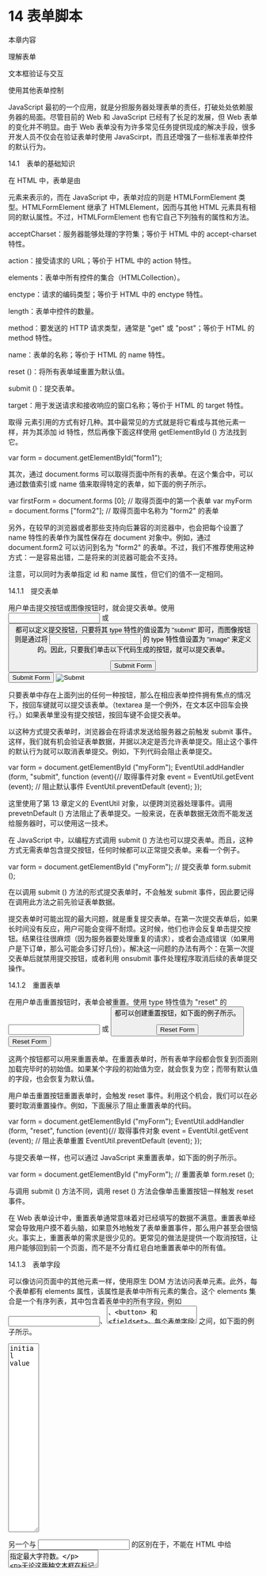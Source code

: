 # 14 表单脚本

本章内容

理解表单

文本框验证与交互

使用其他表单控制

JavaScript 最初的一个应用，就是分担服务器处理表单的责任，打破处处依赖服务器的局面。尽管目前的 Web 和 JavaScript 已经有了长足的发展，但 Web 表单的变化并不明显。由于 Web 表单没有为许多常见任务提供现成的解决手段，很多开发人员不仅会在验证表单时使用 JavaScirpt，而且还增强了一些标准表单控件的默认行为。

14.1　表单的基础知识

在 HTML 中，表单是由 <form> 元素来表示的，而在 JavaScript 中，表单对应的则是 HTMLFormElement 类型。HTMLFormElement 继承了 HTMLElement，因而与其他 HTML 元素具有相同的默认属性。不过，HTMLFormElement 也有它自己下列独有的属性和方法。

acceptCharset：服务器能够处理的字符集；等价于 HTML 中的 accept-charset 特性。

action：接受请求的 URL；等价于 HTML 中的 action 特性。

elements：表单中所有控件的集合（HTMLCollection）。

enctype：请求的编码类型；等价于 HTML 中的 enctype 特性。

length：表单中控件的数量。

method：要发送的 HTTP 请求类型，通常是 "get" 或 "post"；等价于 HTML 的 method 特性。

name：表单的名称；等价于 HTML 的 name 特性。

reset ()：将所有表单域重置为默认值。

submit ()：提交表单。

target：用于发送请求和接收响应的窗口名称；等价于 HTML 的 target 特性。

取得 <form> 元素引用的方式有好几种。其中最常见的方式就是将它看成与其他元素一样，并为其添加 id 特性，然后再像下面这样使用 getElementById () 方法找到它。

var form = document.getElementById("form1");

其次，通过 document.forms 可以取得页面中所有的表单。在这个集合中，可以通过数值索引或 name 值来取得特定的表单，如下面的例子所示。

var firstForm = document.forms [0]; // 取得页面中的第一个表单 var myForm = document.forms ["form2"]; // 取得页面中名称为 "form2" 的表单

另外，在较早的浏览器或者那些支持向后兼容的浏览器中，也会把每个设置了 name 特性的表单作为属性保存在 document 对象中。例如，通过 document.form2 可以访问到名为 "form2" 的表单。不过，我们不推荐使用这种方式：一是容易出错，二是将来的浏览器可能会不支持。

注意，可以同时为表单指定 id 和 name 属性，但它们的值不一定相同。

14.1.1　提交表单

用户单击提交按钮或图像按钮时，就会提交表单。使用 <input> 或 <button> 都可以定义提交按钮，只要将其 type 特性的值设置为 "submit" 即可，而图像按钮则是通过将 <input> 的 type 特性值设置为 "image" 来定义的。因此，只要我们单击以下代码生成的按钮，就可以提交表单。

<!-- 通用提交按钮 --> <input type="submit" value="Submit Form"> <!-- 自定义提交按钮 --> <button type="submit">Submit Form</button> <!-- 图像按钮 --> <input type="image" src="graphic.gif">

只要表单中存在上面列出的任何一种按钮，那么在相应表单控件拥有焦点的情况下，按回车键就可以提交该表单。（textarea 是一个例外，在文本区中回车会换行。）如果表单里没有提交按钮，按回车键不会提交表单。

以这种方式提交表单时，浏览器会在将请求发送给服务器之前触发 submit 事件。这样，我们就有机会验证表单数据，并据以决定是否允许表单提交。阻止这个事件的默认行为就可以取消表单提交。例如，下列代码会阻止表单提交。

var form = document.getElementById ("myForm"); EventUtil.addHandler (form, "submit", function (event){// 取得事件对象 event = EventUtil.getEvent (event); // 阻止默认事件 EventUtil.preventDefault (event); });

这里使用了第 13 章定义的 EventUtil 对象，以便跨浏览器处理事件。调用 prevetnDefault () 方法阻止了表单提交。一般来说，在表单数据无效而不能发送给服务器时，可以使用这一技术。

在 JavaScript 中，以编程方式调用 submit () 方法也可以提交表单。而且，这种方式无需表单包含提交按钮，任何时候都可以正常提交表单。来看一个例子。

var form = document.getElementById ("myForm"); // 提交表单 form.submit ();

在以调用 submit () 方法的形式提交表单时，不会触发 submit 事件，因此要记得在调用此方法之前先验证表单数据。

提交表单时可能出现的最大问题，就是重复提交表单。在第一次提交表单后，如果长时间没有反应，用户可能会变得不耐烦。这时候，他们也许会反复单击提交按钮。结果往往很麻烦（因为服务器要处理重复的请求），或者会造成错误（如果用户是下订单，那么可能会多订好几份）。解决这一问题的办法有两个：在第一次提交表单后就禁用提交按钮，或者利用 onsubmit 事件处理程序取消后续的表单提交操作。

14.1.2　重置表单

在用户单击重置按钮时，表单会被重置。使用 type 特性值为 "reset" 的 <input> 或 <button> 都可以创建重置按钮，如下面的例子所示。

<!-- 通用重置按钮 --> <input type="reset" value="Reset Form"> <!-- 自定义重置按钮 --> <button type="reset">Reset Form</button>

这两个按钮都可以用来重置表单。在重置表单时，所有表单字段都会恢复到页面刚加载完毕时的初始值。如果某个字段的初始值为空，就会恢复为空；而带有默认值的字段，也会恢复为默认值。

用户单击重置按钮重置表单时，会触发 reset 事件。利用这个机会，我们可以在必要时取消重置操作。例如，下面展示了阻止重置表单的代码。

var form = document.getElementById ("myForm"); EventUtil.addHandler (form, "reset", function (event){// 取得事件对象 event = EventUtil.getEvent (event); // 阻止表单重置 EventUtil.preventDefault (event); });

与提交表单一样，也可以通过 JavaScript 来重置表单，如下面的例子所示。

var form = document.getElementById ("myForm"); // 重置表单 form.reset ();

与调用 submit () 方法不同，调用 reset () 方法会像单击重置按钮一样触发 reset 事件。

在 Web 表单设计中，重置表单通常意味着对已经填写的数据不满意。重置表单经常会导致用户摸不着头脑，如果意外地触发了表单重置事件，那么用户甚至会很恼火。事实上，重置表单的需求是很少见的。更常见的做法是提供一个取消按钮，让用户能够回到前一个页面，而不是不分青红皂白地重置表单中的所有值。

14.1.3　表单字段

可以像访问页面中的其他元素一样，使用原生 DOM 方法访问表单元素。此外，每个表单都有 elements 属性，该属性是表单中所有元素的集合。这个 elements 集合是一个有序列表，其中包含着表单中的所有字段，例如 <input>、<textarea>、<button> 和 <fieldset>。每个表单字段在 elements 集合中的顺序，与它们出现在标记中的顺序相同，可以按照位置和 name 特性来访问它们。下面来看一个例子。

var form = document.getElementById ("form1"); // 取得表单中的第一个字段 var field1 = form.elements [0]; // 取得名为 "textbox1" 的字段 var field2 = form.elements ["textbox1"]; // 取得表单中包含的字段的数量 var fieldCount = form.elements.length;

如果有多个表单控件都在使用一个 name（如单选按钮），那么就会返回以该 name 命名的一个 NodeList。例如，以下面的 HTML 代码片段为例。

<form method="post" id="myForm"> <ul> <li><input type="radio" name="color" value="red">Red</li> <li><input type="radio" name="color" value="green">Green</li> <li><input type="radio" name="color" value="blue">Blue</li> </ul> </form>

FormFieldsExample01.htm

在这个 HTML 表单中，有 3 个单选按钮，它们的 name 都是 "color"，意味着这 3 个字段是一起的。在访问 elements ["color"] 时，就会返回一下 NodeList，其中包含这 3 个元素；不过，如果访问 elements [0]，则只会返回第一个元素。来看下面的例子。

var form = document.getElementById("myForm"); var colorFields = form.elements["color"]; alert(colorFields.length); //3 var firstColorField = colorFields[0]; var firstFormField = form.elements[0]; alert(firstColorField === firstFormField); //true

FormFieldsExample01.htm

以上代码显示，通过 form.elements [0] 访问到的第一个表单字段，与包含在 form.elements ["color"] 中的第一个元素相同。

也可以通过访问表单的属性来访问元素，例如 form [0] 可以取得第一个表单字段，而 form ["color"] 则可以取得第一个命名字段。这些属性与通过 elements 集合访问到的元素是相同的。但是，我们应该尽可能使用 elements，通过表单属性访问元素只是为了与旧浏览器向后兼容而保留的一种过渡方式。

1. 共有的表单字段属性

除了 <fieldset> 元素之外，所有表单字段都拥有相同的一组属性。由于 <input> 类型可以表示多种表单字段，因此有些属性只适用于某些字段，但还有一些属性是所有字段所共有的。表单字段共有的属性和方法如下。

disabled：布尔值，表示当前字段是否被禁用。

form：指向当前字段所属表单的指针；只读。

name：当前字段的名称。

readOnly：布尔值，表示当前字段是否只读。

tabIndex：表示当前字段的切换（tab）序号。

type：当前字段的类型，如 "checkbox"、"radio"，等等。

value：当前字段将被提交给服务器的值。对文件字段来说，这个属性是只读的，包含着文件在计算机中的路径。

除了 form 属性之外，可以通过 JavaScript 动态修改其他任何属性。来看下面的例子：

var form = document.getElementById ("myForm"); var field = form.elements [0]; // 修改 value 属性 field.value = "Another value"; // 检查 form 属性的值 alert (field.form === form); //true// 把焦点设置到当前字段 field.focus (); // 禁用当前字段 field.disabled = true; // 修改 type 属性（不推荐，但对 < input> 来说是可行的） field.type = "checkbox";

能够动态修改表单字段属性，意味着我们可以在任何时候，以任何方式来动态操作表单。例如，很多用户可能会重复单击表单的提交按钮。在涉及信用卡消费时，这就是个问题：因为会导致费用翻番。为此，最常见的解决方案，就是在第一次单击后就禁用提交按钮。只要侦听 submit 事件，并在该事件发生时禁用提交按钮即可。以下就是这样一个例子。

// 避免多次提交表单 EventUtil.addHandler (form, "submit", function (event){event = EventUtil.getEvent (event); var target = EventUtil.getTarget (event); // 取得提交按钮 var btn = target.elements ["submit-btn"]; // 禁用它 btn.disabled = true; });

FormFieldsExample02.htm

以上代码为表单的 submit 事件添加了一个事件处理程序。事件触发后，代码取得了提交按钮并将其 disabled 属性设置为 true。注意，不能通过 onclick 事件处理程序来实现这个功能，原因是不同浏览器之间存在「时差」：有的浏览器会在触发表单的 submit 事件之前触发 click 事件，而有的浏览器则相反。对于先触发 click 事件的浏览器，意味着会在提交发生之前禁用按钮，结果永远都不会提交表单。因此，最好是通过 submit 事件来禁用提交按钮。不过，这种方式不适合表单中不包含提交按钮的情况；如前所述，只有在包含提交按钮的情况下，才有可能触发表单的 submit 事件。

除了 <fieldset> 之外，所有表单字段都有 type 属性。对于 <input> 元素，这个值等于 HTML 特性 type 的值。对于其他元素，这个 type 属性的值如下表所列。

说　　明 HTML 示例 type 属性的值

单选列表 <select>...</select> "select-one"

多选列表 <select multiple>...</select> "select-multiple"

自定义按钮 <button>...</button> "submit"

自定义非提交按钮 <button type="button">...</button> "button"

自定义重置按钮 <button type="reset">...</buton> "reset"

自定义提交按钮 <button type="submit">...</buton> "submit"

此外，<input> 和 <button> 元素的 type 属性是可以动态修改的，而 <select> 元素的 type 属性则是只读的。

2. 共有的表单字段方法

每个表单字段都有两个方法：focus () 和 blur ()。其中，focus () 方法用于将浏览器的焦点设置到表单字段，即激活表单字段，使其可以响应键盘事件。例如，接收到焦点的文本框会显示插入符号，随时可以接收输入。使用 focus () 方法，可以将用户的注意力吸引到页面中的某个部位。例如，在页面加载完毕后，将焦点转移到表单中的第一个字段。为此，可以侦听页面的 load 事件，并在该事件发生时在表单的第一个字段上调用 focus () 方法，如下面的例子所示。

EventUtil.addHandler(window, "load", function(event){ document.forms[0].elements[0].focus(); });

要注意的是，如果第一个表单字段是一个 <input> 元素，且其 type 特性的值为 "hidden"，那么以上代码会导致错误。另外，如果使用 CSS 的 display 和 visibility 属性隐藏了该字段，同样也会导致错误。

HTML5 为表单字段新增了一个 autofocus 属性。在支持这个属性的浏览器中，只要设置这个属性，不用 JavaScript 就能自动把焦点移动到相应字段。例如：

<input type="text" autofocus>

为了保证前面的代码在设置 autofocus 的浏览器中正常运行，必须先检测是否设置了该属性，如果设置了，就不用再调用 focus () 了。

EventUtil.addHandler(window, "load", function(event){ var element = document.forms[0].elements[0]; if (element.autofocus !== true){ element.focus(); console.log("JS focus"); } });

FocusExample01.htm

因为 autofocus 是一个布尔值属性，所以在支持的浏览器中它的值应该是 true。（在不支持的浏览器中，它的值将是空字符串。）为此，上面的代码只有在 autofocus 不等于 true 的情况下才会调用 focus ()，从而保证向前兼容。支持 autofocus 属性的浏览器有 Firefox 4+、Safari 5+、Chrome 和 Opera 9.6。

在默认情况下，只有表单字段可以获得焦点。对于其他元素而言，如果先将其 tabIndex 属性设置为 - 1，然后再调用 focus () 方法，也可以让这些元素获得焦点。只有 Opera 不支持这种技术。

与 focus () 方法相对的是 blur () 方法，它的作用是从元素中移走焦点。在调用 blur () 方法时，并不会把焦点转移到某个特定的元素上；仅仅是将焦点从调用这个方法的元素上面移走而已。在早期 Web 开发中，那时候的表单字段还没有 readonly 特性，因此就可以使用 blur () 方法来创建只读字段。现在，虽然需要使用 blur () 的场合不多了，但必要时还可以使用的。用法如下：

document.forms[0].elements[0].blur();

3. 共有的表单字段事件

除了支持鼠标、键盘、更改和 HTML 事件之外，所有表单字段都支持下列 3 个事件。

blur：当前字段失去焦点时触发。

change：对于 <input> 和 <textarea> 元素，在它们失去焦点且 value 值改变时触发；对于 <select> 元素，在其选项改变时触发。

focus：当前字段获得焦点时触发。

当用户改变了当前字段的焦点，或者我们调用了 blur () 或 focus () 方法时，都可以触发 blur 和 focus 事件。这两个事件在所有表单字段中都是相同的。但是，change 事件在不同表单控件中触发的次数会有所不同。对于 <input> 和 <textarea> 元素，当它们从获得焦点到失去焦点且 value 值改变时，才会触发 change 事件。对于 <select> 元素，只要用户选择了不同的选项，就会触发 change 事件；换句话说，不失去焦点也会触发 change 事件。

通常，可以使用 focus 和 blur 事件来以某种方式改变用户界面，要么是向用户给出视觉提示，要么是向界面中添加额外的功能（例如，为文本框显示一个下拉选项菜单）。而 change 事件则经常用于验证用户在字段中输入的数据。例如，假设有一个文本框，我们只允许用户输入数值。此时，可以利用 focus 事件修改文本框的背景颜色，以便更清楚地表明这个字段获得了焦点。可以利用 blur 事件恢复文本框的背景颜色，利用 change 事件在用户输入了非数值字符时再次修改背景颜色。下面就给出了实现上述功能的代码。

var textbox = document.forms[0].elements[0]; EventUtil.addHandler(textbox, "focus", function(event){ event = EventUtil.getEvent(event); var target = EventUtil.getTarget(event); if (target.style.backgroundcolor != "red"){ target.style.backgroundColor = "yellow"; } }); EventUtil.addHandler(textbox, "blur", function(event){ event = EventUtil.getEvent(event); var target = EventUtil.getTarget(event); if (/[^\d]/.test(target.value)){ target.style.backgroundColor = "red"; } else { target.style.backgroundColor = ""; } }); EventUtil.addHandler(textbox, "change", function(event){ event = EventUtil.getEvent(event); var target = EventUtil.getTarget(event); if (/[^\d]/.test(target.value)){ target.style.backgroundColor = "red"; } else { target.style.backgroundColor = ""; } });

FormFieldEventsExample01.htm

在此，onfocus 事件处理程序将文本框的背景颜色修改为黄色，以清楚地表单当前字段已经激活。随后，onblur 和 onchange 事件处理程序则会在发现非数值字符时，将文本框背景颜色修改为红色。为了测试用户输入的是不是非数值，这里针对文本框的 value 属性使用了简单的正则表达式。而且，为确保无论文本框的值如何变化，验证规则始终如一，onblur 和 onchange 事件处理程序中使用了相同的正则表达式。

关于 blur 和 change 事件的关系，并没有严格的规定。在某些浏览器中，blur 事件会先于 change 事件发生；而在其他浏览器中，则恰好相反。为此，不能假定这两个事件总会以某种顺序依次触发，这一点要特别注意。

14.2　文本框脚本

在 HTML 中，有两种方式来表现文本框：一种是使用 <input> 元素的单行文本框，另一种是使用 <textarea> 的多行文本框。这两个控件非常相似，而且多数时候的行为也差不多。不过，它们之间仍然存在一些重要的区别。

要表现文本框，必须将 <input> 元素的 type 特性设置为 "text"。而通过设置 size 特性，可以指定文本框中能够显示的字符数。通过 value 特性，可以设置文本框的初始值，而 maxlength 特性则用于指定文本框可以接受的最大字符数。如果要创建一个文本框，让它能够显示 25 个字符，但输入不能超过 50 个字符，可以使用以下代码：

<input type="text" size="25" maxlength="50" value="initial value">

相对而言，<textarea> 元素则始终会呈现为一个多行文本框。要指定文本框的大小，可以使用 rows 和 cols 特性。其中，rows 特性指定的是文本框的字符行数，而 cols 特性指定的是文本框的字符列数（类似于 <input> 元素的 size 特性）。与 <input> 元素不同，<textarea> 的初始值必须要放在 <textarea> 和 </textarea> 之间，如下面的例子所示。

<textarea rows="25" cols="5">initial value</textarea>

另一个与 <input> 的区别在于，不能在 HTML 中给 <textarea> 指定最大字符数。

无论这两种文本框在标记中有什么区别，但它们都会将用户输入的内容保存在 value 属性中。可以通过这个属性读取和设置文本框的值，如下面的例子所示：

var textbox = document.forms[0].elements["textbox1"]; alert(textbox.value); textbox.value = "Some new value";

我们建议读者像上面这样使用 value 属性读取或设置文本框的值，不建议使用标准的 DOM 方法。换句话说，不要使用 setAttribute () 设置 < input> 元素的 value 特性，也不要去修改 <textarea> 元素的第一个子节点。原因很简单：对 value 属性所作的修改，不一定会反映在 DOM 中。因此，在处理文本框的值时，最好不要使用 DOM 方法。

14.2.1　选择文本

上述两种文本框都支持 select () 方法，这个方法用于选择文本框中的所有文本。在调用 select () 方法时，大多数浏览器（Opera 除外）都会将焦点设置到文本框中。这个方法不接受参数，可以在任何时候被调用。下面来看一个例子。

var textbox = document.forms[0].elements["textbox1"]; textbox.select();

在文本框获得焦点时选择其所有文本，这是一种非常常见的做法，特别是在文本框包含默认值的时候。因为这样做可以让用户不必一个一个地删除文本。下面展示了实现这一操作的代码。

EventUtil.addHandler(textbox, "focus", function(event){ event = EventUtil.getEvent(event); var target = EventUtil.getTarget(event); target.select(); });

TextboxSelectExample01.htm

将上面的代码应用到文本框之后，只要文本框获得焦点，就会选择其中所有的文本。这种技术能够较大幅度地提升表单的易用性。

1. 选择（select）事件

与 select () 方法对应的，是一个 select 事件。在选择了文本框中的文本时，就会触发 select 事件。不过，到底什么时候触发 select 事件，还会因浏览器而异。在 IE9+、Opera、Firefox、Chrome 和 Safari 中，只有用户选择了文本（而且要释放鼠标），才会触发 select 事件。而在 IE8 及更早版本中，只要用户选择了一个字母（不必释放鼠标），就会触发 select 事件。另外，在调用 select () 方法时也会触发 select 事件。下面是一个简单的例子。

var textbox = document.forms[0].elements["textbox1"]; EventUtil.addHandler(textbox, "select", function(event){ var alert("Text selected" + textbox.value); });

SelectEventExample01.htm

2. 取得选择的文本

虽然通过 select 事件我们可以知道用户什么时候选择了文本，但仍然不知道用户选择了什么文本。HTML5 通过一些扩展方案解决了这个问题，以便更顺利地取得选择的文本。该规范采取的办法是添加两个属性：selectionStart 和 selectionEnd。这两个属性中保存的是基于 0 的数值，表示所选择文本的范围（即文本选区开头和结尾的偏移量）。因此，要取得用户在文本框中选择的文本，可以使用如下代码。

function getSelectedText(textbox){ return textbox.value.substring(textbox.selectionStart, textbox.selectionEnd); }

因为 substring () 方法基于字符串的偏移量执行操作，所以将 selectionStart 和 selectionEnd 直接传给它就可以取得选中的文本。

IE9+、Firefox、Safari、Chrome 和 Opera 都支持这两个属性。IE8 及之前版本不支持这两个属性，而是提供了另一种方案。

IE8 及更早的版本中有一个 document.selection 对象，其中保存着用户在整个文档范围内选择的文本信息；也就是说，无法确定用户选择的是页面中哪个部位的文本。不过，在与 select 事件一起使用的时候，可以假定是用户选择了文本框中的文本，因而触发了该事件。要取得选择的文本，首先必须创建一个范围（第 12 章讨论过），然后再将文本从其中提取出来，如下面的例子所示。

function getSelectedText(textbox){ if (typeof textbox.selectionStart == "number"){ return textbox.value.substring(textbox.selectionStart, textbox.selectionEnd); } else if (document.selection){ return document.selection.createRange().text; } }

TextboxGetSelectedTextExample01.htm

这里修改了前面的函数，包括了在 IE 中取得选择文本的代码。注意，调用 document.selection 时，不需要考虑 textbox 参数。

3. 选择部分文本

HTML5 也为选择文本框中的部分文本提供了解决方案，即最早由 Firefox 引入的 setSelectionRange () 方法。现在除 select () 方法之外，所有文本框都有一个 setSelectionRange () 方法。这个方法接收两个参数：要选择的第一个字符的索引和要选择的最后一个字符之后的字符的索引（类似于 substring () 方法的两个参数）。来看一个例子。

textbox.value = "Hello world!" // 选择所有文本 textbox.setSelectionRange (0, textbox.value.length); //"Hello world!" // 选择前 3 个字符 textbox.setSelectionRange (0, 3); //"Hel" // 选择第 4 到第 6 个字符 textbox.setSelectionRange (4, 7); //"o w"

要看到选择的文本，必须在调用 setSelectionRange () 之前或之后立即将焦点设置到文本框。IE9、Firefox、Safari、Chrome 和 Opera 支持这种方案。

IE8 及更早版本支持使用范围（第 12 章讨论过）选择部分文本。要选择文本框中的部分文本，必须首先使用 IE 在所有文本框上提供的 createTextRange () 方法创建一个范围，并将其放在恰当的位置上。然后，再使用 moveStart () 和 moveEnd () 这两个范围方法将范围移动到位。不过，在调用这两个方法以前，还必须使用 collapse () 将范围折叠到文本框的开始位置。此时，moveStart () 将范围的起点和终点移动到了相同的位置，只要再给 moveEnd () 传入要选择的字符总数即可。最后一步，就是使用范围的 select () 方法选择文本，如下面的例子所示。

textbox.value = "Hello world!"; var range = textbox.createTextRange (); // 选择所有文本 range.collapse (true); range.moveStart ("character", 0); range.moveEnd ("character", textbox.value.length); //"Hello world!" range.select (); // 选择前 3 个字符 range.collapse (true); range.moveStart ("character", 0); range.moveEnd ("character", 3); range.select (); //"Hel" // 选择第 4 到第 6 个字符 range.collapse (true); range.moveStart ("character", 4); range.moveEnd ("character", 3); range.select (); //"o w"

与在其他浏览器中一样，要想在文本框中看到文本被选择的效果，必须让文本框获得焦点。

为了实现跨浏览器编程，可以将上述两种方案组合起来，如下面的例子所示。

function selectText(textbox, startIndex, stopIndex){ if (textbox.setSelectionRange){ textbox.setSelectionRange(startIndex, stopIndex); } else if (textbox.createTextRange){ var range = textbox.createTextRange(); range.collapse(true); range.moveStart("character", startIndex); range.moveEnd("character", stopIndex - startIndex); range.select(); } textbox.focus(); }

TextboxPartialSelectionExample01.htm

这个 selectText () 函数接收三个参数：要操作的文本框、要选择文本中第一个字符的索引和要选择文本中最后一个字符之后的索引。首先，函数测试了文本框是否包含 setSelectionRange () 方法。如果有，则使用该方法。否则，检测文本框是否支持 createTextRange () 方法。如果支持，则通过创建范围来实现选择。最后一步，就是为文本框设置焦点，以便用户看到文本框中选择的文本。可以像下面这样使用 selectText () 方法。

textbox.value = "Hello world!" // 选择所有文本 selectText (textbox, 0, textbox.value.length); //"Hello world!" // 选择前 3 个字符 selectText (textbox, 0, 3); //"Hel" // 选择第 4 到第 6 个字符 selectText (textbox, 4, 7); //"o w"

选择部分文本的技术在实现高级文本输入框时很有用，例如提供自动完成建议的文本框就可以使用这种技术。

14.2.2　过滤输入

我们经常会要求用户在文本框中输入特定的数据，或者输入特定格式的数据。例如，必须包含某些字符，或者必须匹配某种模式。由于文本框在默认情况下没有提供多少验证数据的手段，因此必须使用 JavaScript 来完成此类过滤输入的操作。而综合运用事件和 DOM 手段，就可以将普通的文本框转换成能够理解用户输入数据的功能型控件。

1. 屏蔽字符

有时候，我们需要用户输入的文本中包含或不包含某些字符。例如，电话号码中不能包含非数值字符。如前所述，响应向文本框中插入字符操作的是 keypress 事件。因此，可以通过阻止这个事件的默认行为来屏蔽此类字符。在极端的情况下，可以通过下列代码屏蔽所有按键操作。

EventUtil.addHandler(textbox, "keypress", function(event){ event = EventUtil.getEvent(event); EventUtil.preventDefault(event); });

运行以上代码后，由于所有按键操作都将被屏蔽，结果会导致文本框变成只读的。如果只想屏蔽特定的字符，则需要检测 keypress 事件对应的字符编码，然后再决定如何响应。例如，下列代码只允许用户输入数值。

EventUtil.addHandler(textbox, "keypress", function(event){ event = EventUtil.getEvent(event); var target = EventUtil.getTarget(event); var charCode = EventUtil.getCharCode(event); if (!/\d/.test(String.fromCharCode(charCode))){ EventUtil.preventDefault(event); } });

在这个例子中，我们使用 EventUtil.getCharCode () 实现了跨浏览器取得字符编码。然后，使用 String.fromCharCode () 将字符编码转换成字符串，再使用正则表达式 /\d / 来测试该字符串，从而确定用户输入的是不是数值。如果测试失败，那么就使用 EventUtil.preventDefault () 屏蔽按键事件。结果，文本框就会忽略所有输入的非数值。

虽然理论上只应该在用户按下字符键时才触发 keypress 事件，但有些浏览器也会对其他键触发此事件。Firefox 和 Safari（3.1 版本以前）会对向上键、向下键、退格键和删除键触发 keypress 事件；Safari 3.1 及更新版本则不会对这些键触发 keypress 事件。这意味着，仅考虑到屏蔽不是数值的字符还不够，还要避免屏蔽这些极为常用和必要的键。所幸的是，要检测这些键并不困难。在 Firefox 中，所有由非字符键触发的 keypress 事件对应的字符编码为 0，而在 Safari 3 以前的版本中，对应的字符编码全部为 8。为了让代码更通用，只要不屏蔽那些字符编码小于 10 的键即可。故而，可以将上面的函数重写成如下所示。

EventUtil.addHandler(textbox, "keypress", function(event){ event = EventUtil.getEvent(event); var target = EventUtil.getTarget(event); var charCode = EventUtil.getCharCode(event); if (!/\d/.test(String.fromCharCode(charCode)) && charCode > 9){ EventUtil.preventDefault(event); } });

这样，我们的事件处理程序就可以适用所有浏览器了，即可以屏蔽非数值字符，但不屏蔽那些也会触发 keypress 事件的基本按键。

除此之外，还有一个问题需要处理：复制、粘贴及其他操作还要用到 Ctrl 键。在除 IE 之外的所有浏览器中，前面的代码也会屏蔽 Ctrl+C、Ctrl+V，以及其他使用 Ctrl 的组合键。因此，最后还要添加一个检测条件，以确保用户没有按下 Ctrl 键，如下面的例子所示。

EventUtil.addHandler(textbox, "keypress", function(event){ event = EventUtil.getEvent(event); var target = EventUtil.getTarget(event); var charCode = EventUtil.getCharCode(event); if (!/\d/.test(String.fromCharCode(charCode)) && charCode > 9 && !event.ctrlKey){ EventUtil.preventDefault(event); } });

TextboxInputFilteringExample01.htm

经过最后一点修改，就可以确保文本框的行为完全正常了。在这个例子的基础上加以修改和调整，就可以将同样的技术运用于放过和屏蔽任何输入文本框的字符。

2. 操作剪贴板

IE 是第一个支持与剪贴板相关事件，以及通过 JavaScript 访问剪贴板数据的浏览器。IE 的实现成为了事实上的标准，不仅 Safari 2、Chrome 和 Firefox 3 也都支持类似的事件和剪贴板访问（Opera 不支持通过 JavaScript 访问剪贴板），HTML 5 后来也把剪贴板事件纳入了规范。下列就是 6 个剪贴板事件。

beforecopy：在发生复制操作前触发。

copy：在发生复制操作时触发。

beforecut：在发生剪切操作前触发。

cut：在发生剪切操作时触发。

beforepaste：在发生粘贴操作前触发。

paste：在发生粘贴操作时触发。

由于没有针对剪贴板操作的标准，这些事件及相关对象会因浏览器而异。在 Safari、Chrome 和 Firefox 中，beforecopy、beforecut 和 beforepaste 事件只会在显示针对文本框的上下文菜单（预期将发生剪贴板事件）的情况下触发。但是，IE 则会在触发 copy、cut 和 paste 事件之前先行触发这些事件。至于 copy、cut 和 paste 事件，只要是在上下文菜单中选择了相应选项，或者使用了相应的键盘组合键，所有浏览器都会触发它们。

在实际的事件发生之前，通过 beforecopy、beforecut 和 beforepaste 事件可以在向剪贴板发送数据，或者从剪贴板取得数据之前修改数据。不过，取消这些事件并不会取消对剪贴板的操作 —— 只有取消 copy、cut 和 paste 事件，才能阻止相应操作发生。

要访问剪贴板中的数据，可以使用 clipboardData 对象：在 IE 中，这个对象是 window 对象的属性；而在 Firefox 4+、Safari 和 Chrome 中，这个对象是相应 event 对象的属性。但是，在 Firefox、Safari 和 Chorme 中，只有在处理剪贴板事件期间 clipboardData 对象才有效，这是为了防止对剪贴板的未授权访问；在 IE 中，则可以随时访问 clipboardData 对象。为了确保跨浏览器兼容性，最好只在发生剪贴板事件期间使用这个对象。

这个 clipboardData 对象有三个方法：getData ()、setData () 和 clearData ()。其中，getData () 用于从剪贴板中取得数据，它接受一个参数，即要取得的数据的格式。在 IE 中，有两种数据格式："text" 和 "URL"。在 Firefox、Safari 和 Chrome 中，这个参数是一种 MIME 类型；不过，可以用 "text" 代表 "text/plain"。

类似地，setData () 方法的第一个参数也是数据类型，第二个参数是要放在剪贴板中的文本。对于第一个参数，IE 照样支持 "text" 和 "URL"，而 Safari 和 Chrome 仍然只支持 MIME 类型。但是，与 getData () 方法不同的是，Safari 和 Chrome 的 setData () 方法不能识别 "text" 类型。这两个浏览器在成功将文本放到剪贴板中后，都会返回 true；否则，返回 false。为了弥合这些差异，我们可以向 EventUtil 中再添加下列方法。

var EventUtil = {// 省略的代码 getClipboardText: function (event){var clipboardData = (event.clipboardData || window.clipboardData); return clipboardData.getData ("text"); }, // 省略的代码 setClipboardText: function (event, value){if (event.clipboardData){return event.clipboardData.setData ("text/plain", value); } else if (window.clipboardData){return window.clipboardData.setData ("text", value); } }, // 省略的代码 };

EventUtil.js

这里的 getClipboardText () 方法相对简单；它只要确定 clipboardData 对象的位置，然后再以 "text" 类型调用 getData () 方法即可。相应地，setClipboardText () 方法则要稍微复杂一些。在取得 clipboardData 对象之后，需要根据不同的浏览器实现为 setData () 传入不同的类型（对于 Safari 和 Chrome，是 "text/plain"；对于 IE，是 "text"）。

在需要确保粘贴到文本框中的文本中包含某些字符，或者符合某种格式要求时，能够访问剪贴板是非常有用的。例如，如果一个文本框只接受数值，那么就必须检测粘贴过来的值，以确保有效。在 paste 事件中，可以确定剪贴板中的值是否有效，如果无效，就可以像下面示例中那样，取消默认的行为。

EventUtil.addHandler(textbox, "paste", function(event){ event = EventUtil.getEvent(event); var text = EventUtil.getClipboardText(event); if (!/^\d*$/.test(text)){ EventUtil.preventDefault(event); } });

TextboxClipboardExample01.htm

在这里，onpaste 事件处理程序可以确保只有数值才会被粘贴到文本框中。如果剪贴板的值与正则表达式不匹配，则会取消粘贴操作。Firefox、Safari 和 Chrome 只允许在 onpaste 事件处理程序中访问 getData () 方法。

由于并非所有浏览器都支持访问剪贴板，所以更简单的做法是屏蔽一或多个剪贴板操作。在支持 copy、cut 和 paste 事件的浏览器中（IE、Safari、Chrome 和 Firefox 3 及更高版本），很容易阻止这些事件的默认行为。在 Opera 中，则需要阻止那些会触发这些事件的按键操作，同时还要阻止在文本框中显示上下文菜单。

14.2.3　自动切换焦点

使用 JavaScript 可以从多个方面增强表单字段的易用性。其中，最常见的一种方式就是在用户填写完当前字段时，自动将焦点切换到下一个字段。通常，在自动切换焦点之前，必须知道用户已经输入了既定长度的数据（例如电话号码）。例如，美国的电话号码通常会分为三部分：区号、局号和另外 4 位数字。为取得完整的电话号码，很多网页中都会提供下列 3 个文本框：

<input type="text" name="tel1" id="txtTel1" maxlength="3"> <input type="text" name="tel2" id="txtTel2" maxlength="3"> <input type="text" name="tel3" id="txtTel3" maxlength="4">

TextboxTabForwardExample01.htm

为增强易用性，同时加快数据输入，可以在前一个文本框中的字符达到最大数量后，自动将焦点切换到下一个文本框。换句话说，用户在第一个文本框中输入了 3 个数字之后，焦点就会切换到第二个文本框，再输入 3 个数字，焦点又会切换到第三个文本框。这种「自动切换焦点」的功能，可以通过下列代码实现：

(function(){ function tabForward(event){ event = EventUtil.getEvent(event); var target = EventUtil.getTarget(event); if (target.value.length == target.maxLength){ var form = target.form; for (var i=0, len=form.elements.length; i < len; i++) { if (form.elements[i] == target) { if (form.elements[i+1]){ form.elements[i+1].focus(); } return; } } } } var textbox1 = document.getElementById("txtTel1"); var textbox2 = document.getElementById("txtTel2"); var textbox3 = document.getElementById("txtTel3"); EventUtil.addHandler(textbox1, "keyup", tabForward); EventUtil.addHandler(textbox2, "keyup", tabForward); EventUtil.addHandler(textbox3, "keyup", tabForward); })();

TextboxTabForwardExample01.htm

开始的 tabForward () 函数是实现「自动切换焦点」的关键所在。这个函数通过比较用户输入的值与文本框的 maxlength 特性，可以确定是否已经达到最大长度。如果这两个值相等（因为浏览器最终会强制它们相等，因此用户绝不会多输入字符），则需要查找表单字段集合，直至找到下一个文本框。找到下一个文本框之后，则将焦点切换到该文本框。然后，我们把这个函数指定为每个文本框的 onkeyup 事件处理程序。由于 keyup 事件会在用户输入了新字符之后触发，所以此时是检测文本框中内容长度的最佳时机。这样一来，用户在填写这个简单的表单时，就不必再通过按制表键切换表单字段和提交表单了。

不过请记住，这些代码只适用于前面给出的标记，而且没有考虑隐藏字段。

14.2.4　HTML5 约束验证 API

为了在将表单提交到服务器之前验证数据，HTML5 新增了一些功能。有了这些功能，即便 JavaScript 被禁用或者由于种种原因未能加载，也可以确保基本的验证。换句话说，浏览器自己会根据标记中的规则执行验证，然后自己显示适当的错误消息（完全不用 JavaScript 插手）。当然，这个功能只有在支持 HTML5 这部分内容的浏览器中才有效，这些浏览器有 Firefox 4+、Safari 5+、Chrome 和 Opera 10+。

只有在某些情况下表单字段才能进行自动验证。具体来说，就是要在 HTML 标记中为特定的字段指定一些约束，然后浏览器才会自动执行表单验证。

1. 必填字段

第一种情况是在表单字段中指定了 required 属性，如下面的例子所示：

<input type="text" name="username" required>

任何标注有 required 的字段，在提交表单时都不能空着。这个属性适用于 <input>、<textarea> 和 <select> 字段（Opera 11 及之前版本还不支持 <select> 的 required 属性）。在 JavaScript 中，通过对应的 required 属性，可以检查某个表单字段是否为必填字段。

var isUsernameRequired = document.forms[0].elements["username"].required;

另外，使用下面这行代码可以测试浏览器是否支持 required 属性。

var isRequiredSupported = "required" in document.createElement("input");

以上代码通过特性检测来确定新创建的 <input> 元素中是否存在 required 属性。

对于空着的必填字段，不同浏览器有不同的处理方式。Firefox 4 和 Opera 11 会阻止表单提交并在相应字段下方弹出帮助框，而 Safari（5 之前）和 Chrome（9 之前）则什么也不做，而且也不阻止表单提交。

2. 其他输入类型

HTML5 为 <input> 元素的 type 属性又增加了几个值。这些新的类型不仅能反映数据类型的信息，而且还能提供一些默认的验证功能。其中，"email" 和 "url" 是两个得到支持最多的类型，各浏览器也都为它们增加了定制的验证机制。例如：

<input type="email" name ="email"> <input type="url" name="homepage">

顾名思义，"email" 类型要求输入的文本必须符合电子邮件地址的模式，而 "url" 类型要求输入的文本必须符合 URL 的模式。不过，本节前面提到的浏览器在恰当地匹配模式方面都存在问题。最明显的是 "-@-" 会被当成一个有效的电子邮件地址。浏览器开发商还在解决这些问题。

要检测浏览器是否支持这些新类型，可以在 JavaScript 创建一个 <input> 元素，然后将 type 属性设置为 "email" 或 "url"，最后再检测这个属性的值。不支持它们的旧版本浏览器会自动将未知的值设置为 "text"，而支持的浏览器则会返回正确的值。例如：

var input = document.createElement("input"); input.type = "email"; var isEmailSupported = (input.type == "email");

要注意的是，如果不给 <input> 元素设置 required 属性，那么空文本框也会验证通过。另一方面，设置特定的输入类型并不能阻止用户输入无效的值，只是应用某些默认的验证而已。

3. 数值范围

除了 "email" 和 "url"，HTML5 还定义了另外几个输入元素。这几个元素都要求填写某种基于数字的值："number"、"range"、"datetime"、"datetime-local"、"date"、"month"、"week"，还有 "time"。浏览器对这几个类型的支持情况并不好，因此如果真想选用的话，要特别小心。目前，浏览器开发商主要关注更好的跨平台兼容性以及更多的逻辑功能。因此，本节介绍的内容某种程度上有些超前，不一定马上就能在实际开发中使用。

对所有这些数值类型的输入元素，可以指定 min 属性（最小的可能值）、max 属性（最大的可能值）和 step 属性（从 min 到 max 的两个刻度间的差值）。例如，想让用户只能输入 0 到 100 的值，而且这个值必须是 5 的倍数，可以这样写代码：

<input type="number" min="0" max="100" step="5" name="count">

在不同的浏览器中，可能会也可能不会看到能够自动递增和递减的数值调节按钮（向上和向下按钮）。

以上这些属性在 JavaScript 中都能通过对应的元素访问（或修改）。此外，还有两个方法：stepUp () 和 stepDown ()，都接收一个可选的参数：要在当前值基础上加上或减去的数值。（默认是加或减 1。）这两个方法还没有得到任何浏览器支持，但下面的例子演示了它们的用法。

input.stepUp (); // 加 1 input.stepUp (5); // 加 5 input.stepDown (); // 减 1 input.stepDown (10); // 减 10

4. 输入模式

HTML5 为文本字段新增了 pattern 属性。这个属性的值是一个正则表达式，用于匹配文本框中的值。例如，如果只想允许在文本字段中输入数值，可以像下面的代码一样应用约束：

<input type="text" pattern="\d+" name="count">

注意，模式的开头和末尾不用加 ^ 和 $ 符号（假定已经有了）。这两个符号表示输入的值必须从头到尾都与模式匹配。

与其他输入类型相似，指定 pattern 也不能阻止用户输入无效的文本。这个模式应用给值，浏览器来判断值是有效，还是无效。在 JavaScript 中可以通过 pattern 属性访问模式。

var pattern = document.forms[0].elements["count"].pattern;

使用以下代码可以检测浏览器是否支持 pattern 属性。

var isPatternSupported = "pattern" in document.createElement("input");

5. 检测有效性

使用 checkValidity () 方法可以检测表单中的某个字段是否有效。所有表单字段都有个方法，如果字段的值有效，这个方法返回 true，否则返回 false。字段的值是否有效的判断依据是本节前面介绍过的那些约束。换句话说，必填字段中如果没有值就是无效的，而字段中的值与 pattern 属性不匹配也是无效的。例如：

if (document.forms [0].elements [0].checkValidity ()){// 字段有效，继续} else {// 字段无效}

要检测整个表单是否有效，可以在表单自身调用 checkValidity () 方法。如果所有表单字段都有效，这个方法返回 true；即使有一个字段无效，这个方法也会返回 false。




if (document.forms [0].checkValidity ()){// 表单有效，继续} else {// 表单无效}

与 checkValidity () 方法简单地告诉你字段是否有效相比，validity 属性则会告诉你为什么字段有效或无效。这个对象中包含一系列属性，每个属性会返回一个布尔值。

customError：如果设置了 setCustomValidity ()，则为 true，否则返回 false。

patternMismatch：如果值与指定的 pattern 属性不匹配，返回 true。

rangeOverflow：如果值比 max 值大，返回 true。

rangeUnderflow：如果值比 min 值小，返回 true。

stepMisMatch：如果 min 和 max 之间的步长值不合理，返回 true。

tooLong：如果值的长度超过了 maxlength 属性指定的长度，返回 true。有的浏览器（如 Firefox 4）会自动约束字符数量，因此这个值可能永远都返回 false。

typeMismatch：如果值不是 "mail" 或 "url" 要求的格式，返回 true。

valid：如果这里的其他属性都是 false，返回 true。checkValidity () 也要求相同的值。

valueMissing：如果标注为 required 的字段中没有值，返回 true。

因此，要想得到更具体的信息，就应该使用 validity 属性来检测表单的有效性。下面是一个例子。

if (input.validity && !input.validity.valid){ if (input.validity.valueMissing){ alert("Please specify a value.") } else if (input.validity.typeMismatch){ alert("Please enter an email address."); } else { alert("Value is invalid."); } }

6. 禁用验证

通过设置 novalidate 属性，可以告诉表单不进行验证。

<form method="post" action="signup.php" novalidate> <!-- 这里插入表单元素 --> </form>

在 JavaScript 中使用 noValidate 属性可以取得或设置这个值，如果这个属性存在，值为 true，如果不存在，值为 false。

document.forms [0].noValidate = true; // 禁用验证

如果一个表单中有多个提交按钮，为了指定点击某个提交按钮不必验证表单，可以在相应的按钮上添加 formnovalidate 属性。

<form method="post" action="foo.php"> <!-- 这里插入表单元素 --> <input type="submit" value="Regular Submit"> <input type="submit" formnovalidate name="btnNoValidate" value="Non-validating Submit"> </form>

在这个例子中，点击第一个提交按钮会像往常一样验证表单，而点击第二个按钮则会不经过验证而提交表单。使用 JavaScript 也可以设置这个属性。

// 禁用验证 document.forms [0].elements ["btnNoValidate"].formNoValidate = true;

14.3　选择框脚本

选择框是通过 <select> 和 <option> 元素创建的。为了方便与这个控件交互，除了所有表单字段共有的属性和方法外，HTMLSelectElement 类型还提供了下列属性和方法。

add (newOption, relOption)：向控件中插入新 <option> 元素，其位置在相关项（relOption）之前。

multiple：布尔值，表示是否允许多项选择；等价于 HTML 中的 multiple 特性。

options：控件中所有 <option> 元素的 HTMLCollection。

remove (index)：移除给定位置的选项。

selectedIndex：基于 0 的选中项的索引，如果没有选中项，则值为 - 1。对于支持多选的控件，只保存选中项中第一项的索引。

size：选择框中可见的行数；等价于 HTML 中的 size 特性。

选择框的 type 属性不是 "select-one"，就是 "select-multiple"，这取决于 HTML 代码中有没有 multiple 特性。选择框的 value 属性由当前选中项决定，相应规则如下。

如果没有选中的项，则选择框的 value 属性保存空字符串。

如果有一个选中项，而且该项的 value 特性已经在 HTML 中指定，则选择框的 value 属性等于选中项的 value 特性。即使 value 特性的值是空字符串，也同样遵循此条规则。

如果有一个选中项，但该项的 value 特性在 HTML 中未指定，则选择框的 value 属性等于该项的文本。

如果有多个选中项，则选择框的 value 属性将依据前两条规则取得第一个选中项的值。

以下面的选择框为例：

<select name="location" id="selLocation"> <option value="Sunnyvale, CA">Sunnyvale</option> <option value="Los Angeles, CA">Los Angeles</option> <option value="Mountain View, CA">Mountain View</option> <option value="">China</option> <option>Australia</option> </select>

如果用户选择了其中第一项，则选择框的值就是 "Sunnyvale, CA"。如果文本为 "China" 的选项被选中，则选择框的值就是一个空字符串，因为其 value 特性是空的。如果选择了最后一项，那么由于 <option> 中没有指定 value 特性，则选择框的值就是 "Australia"。

在 DOM 中，每个 <option> 元素都有一个 HTMLOptionElement 对象表示。为便于访问数据，HTMLOptionElement 对象添加了下列属性：

index：当前选项在 options 集合中的索引。

label：当前选项的标签；等价于 HTML 中的 label 特性。

selected：布尔值，表示当前选项是否被选中。将这个属性设置为 true 可以选中当前选项。

text：选项的文本。

value：选项的值（等价于 HTML 中的 value 特性）。

其中大部分属性的目的，都是为了方便对选项数据的访问。虽然也可以使用常规的 DOM 功能来访问这些信息，但效率是比较低的，如下面的例子所示：

var selectbox = document.forms [0]. elements ["location"]; // 不推荐 var text = selectbox.options [0].firstChild.nodeValue; // 选项的文本 var value = selectbox.options [0].getAttribute ("value"); // 选项的值

以上代码使用标准 DOM 方法，取得了选择框中第一项的文本和值。可以与下面使用选项属性的代码作一比较：

var selectbox = document.forms [0]. elements ["location"]; // 推荐 var text = selectbox.options [0].text; // 选项的文本 var value = selectbox.options [0].value; // 选项的值

在操作选项时，我们建议最好是使用特定于选项的属性，因为所有浏览器都支持这些属性。在将表单控件作为 DOM 节点的情况下，实际的交互方式则会因浏览器而异。我们不推荐使用标准 DOM 技术修改 <option> 元素的文本或者值。

最后，我们还想提醒读者注意一点：选择框的 change 事件与其他表单字段的 change 事件触发的条件不一样。其他表单字段的 change 事件是在值被修改且焦点离开当前字段时触发，而选择框的 change 事件只要选中了选项就会触发。

不同浏览器下，选项的 value 属性返回什么值也存在差别。但是，在所有浏览器中，value 属性始终等于 value 特性。在未指定 value 特性的情况下，IE8 会返回空字符串，而 IE9+、Safari、Firefox、Chrome 和 Opera 则会返回与 text 特性相同的值。

14.3.1　选择选项

对于只允许选择一项的选择框，访问选中项的最简单方式，就是使用选择框的 selectedIndex 属性，如下面的例子所示：

var selectedOption = selectbox.options[selectbox.selectedIndex];

取得选中项之后，可以像下面这样显示该选项的信息：

var selectedIndex = selectbox.selectedIndex; var selectedOption = selectbox.options[selectedIndex]; alert("Selected index: " + selectedIndex + "\nSelected text: " + selectedOption.text + "\nSelected value: " + selectedOption.value);

SelectboxExample01.htm

这里，我们通过一个警告框显示了选中项的索引、文本和值。

对于可以选择多项的选择框，selectedfIndex 属性就好像只允许选择一项一样。设置 selectedIndex 会导致取消以前的所有选项并选择指定的那一项，而读取 selectedIndex 则只会返回选中项中第一项的索引值。

另一种选择选项的方式，就是取得对某一项的引用，然后将其 selected 属性设置为 true。例如，下面的代码会选中选择框中的第一项：

selectbox.options[0].selected = true;

与 selectedIndex 不同，在允许多选的选择框中设置选项的 selected 属性，不会取消对其他选中项的选择，因而可以动态选中任意多个项。但是，如果是在单选选择框中，修改某个选项的 selected 属性则会取消对其他选项的选择。需要注意的是，将 selected 属性设置为 false 对单选选择框没有影响。

实际上，selected 属性的作用主要是确定用户选择了选择框中的哪一项。要取得所有选中的项，可以循环遍历选项集合，然后测试每个选项的 selected 属性。来看下面的例子。

function getSelectedOptions(selectbox){ var result = new Array(); var option = null; for (var i=0, len=selectbox.options.length; i < len; i++){ option = selectbox.options[i]; if (option.selected){ result.push(option); } } return result; }

SelectboxExample03.htm

这个函数可以返回给定选择框中选中项的一个数组。首先，创建一个将包含选中项的数组，然后使用 for 循环迭代所有选项，同时检测每一项的 selected 属性。如果有选项被选中，则将其添加到 result 数组中。最后，返回包含选中项的数组。下面是一个使用 getSelectedOptions () 函数取得选中项的示例。

var selectbox = document.getElementById("selLocation"); var selectedOptions = getSelectedOptions(selectbox); var message = ""; for (var i=0, len=selectedOptions.length; i < len; i++){ message += "Selected index: " + selectedOptions[i].index + "\nSelected text: " + selectedOptions[i].text + "\nSelected value: " + selectedOptions[i].value + "\n\n"; } alert(message);

SelectboxExample03.htm

在这个例子中，我们首先从一个选择框中取得了选中项。然后，使用 for 循环构建了一条消息，包含所有选中项的信息：每一项的索引、文本和值。这种技术适用于单选和多选选择框。

14.3.2　添加选项

可以使用 JavaScript 动态创建选项，并将它们添加到选择框中。添加选项的方式有很多，第一种方式就是使用如下所示的 DOM 方法。

var newOption = document.createElement("option"); newOption.appendChild(document.createTextNode("Option text")); newOption.setAttribute("value", "Option value"); selectbox.appendChild(newOption);

SelectboxExample04.htm

以上代码创建了一个新的 <option> 元素，然后为它添加了一个文本节点，并设置其 value 特性，最后将它添加到了选择框中。添加到选择框之后，用户立即就可以看到新选项。

第二种方式是使用 Option 构造函数来创建新选项，这个构造函数是 DOM 出现之前就有的，一直遗留到现在。Option 构造函数接受两个参数：文本（text）和值（value）；第二个参数可选。虽然这个构造函数会创建一个 Object 的实例，但兼容 DOM 的浏览器会返回一个 <option> 元素。换句话说，在这种情况下，我们仍然可以使用 appendChild () 将新选项添加到选择框中。来看下面的例子。

var newOption = new Option ("Option text", "Option value"); selectbox.appendChild (newOption); // 在 IE8 及之前版本中有问题

SelectboxExample08.htm

这种方式在除 IE 之外的浏览器中都可以使用。由于存在 bug，IE 在这种方式下不能正确设置新选项的文本。

第三种添加新选项的方式是使用选择框的 add () 方法。DOM 规定这个方法接受两个参数：要添加的新选项和将位于新选项之后的选项。如果想在列表的最后添加一个选项，应该将第二个参数设置为 null。在 IE 对 add () 方法的实现中，第二个参数是可选的，而且如果指定，该参数必须是新选项之后选项的索引。兼容 DOM 的浏览器要求必须指定第二个参数，因此要想编写跨浏览器的代码，就不能只传入一个参数。这时候，为第二个参数传入 undefined，就可以在所有浏览器中都将新选项插入到列表最后了。来看一个例子。

var newOption = new Option ("Option text", "Option value"); selectbox.add (newOption, undefined); // 最佳方案

SelectboxExample04.htm

在 IE 和兼容 DOM 的浏览器中，上面的代码都可以正常使用。如果你想将新选项添加到其他位置（不是最后一个），就应该使用标准的 DOM 技术和 insertBefore () 方法。

就和在 HTML 中一样，此时也不一定要为选项指定值。换句话说，只为 Option 构造函数传入一个参数（选项的文本）也没有问题。

14.3.3　移除选项

与添加选项类似，移除选项的方式也有很多种。首先，可以使用 DOM 的 removeChild () 方法，为其传入要移除的选项，如下面的例子所示：

selectbox.removeChild (selectbox.options [0]); // 移除第一个选项

其次，可以使用选择框的 remove () 方法。这个方法接受一个参数，即要移除选项的索引，如下面的例子所示：

selectbox.remove (0); // 移除第一个选项

最后一种方式，就是将相应选项设置为 null。这种方式也是 DOM 出现之前浏览器的遗留机制。例如：

selectbox.options [0] = null; // 移除第一个选项

要清除选择框中所有的项，需要迭代所有选项并逐个移除它们，如下面的例子所示：

function clearSelectbox(selectbox){ for(var i=0, len=selectbox.options.length; i < len; i++){ selectbox.remove(i); } }

这个函数每次只移除选择框中的第一个选项。由于移除第一个选项后，所有后续选项都会自动向上移动一个位置，因此重复移除第一个选项就可以移除所有选项了。

14.3.4　移动和重排选项

在 DOM 标准出现之前，将一个选择框中的选项移动到另一个选择框中是非常麻烦的。整个过程要涉及从第一个选择框中移除选项，然后以相同的文本和值创建新选项，最后再将新选项添加到第二个选择框中。而使用 DOM 的 appendChild () 方法，就可以将第一个选择框中的选项直接移动到第二个选择框中。我们知道，如果为 appendChild () 方法传入一个文档中已有的元素，那么就会先从该元素的父节点中移除它，再把它添加到指定的位置。下面的代码展示了将第一个选择框中的第一个选项移动到第二个选择框中的过程。

var selectbox1 = document.getElementById("selLocations1"); var selectbox2 = document.getElementById("selLocations2"); selectbox2.appendChild(selectbox1.options[0]);

SelectboxExample05.htm

移动选项与移除选项有一个共同之处，即会重置每一个选项的 index 属性。

重排选项次序的过程也十分类似，最好的方式仍然是使用 DOM 方法。要将选择框中的某一项移动到特定位置，最合适的 DOM 方法就是 insertBefore ()；appendChild () 方法只适用于将选项添加到选择框的最后。要在选择框中向前移动一个选项的位置，可以使用以下代码：

var optionToMove = selectbox.options[1]; selectbox.insertBefore(optionToMove, selectbox.options[optionToMove.index-1]);

SelectboxExample06.htm

以上代码首先选择了要移动的选项，然后将其插入到了排在它前面的选项之前。实际上，第二行代码对除第一个选项之外的其他选项是通用的。类似地，可以使用下列代码将选择框中的选项向后移动一个位置。

var optionToMove = selectbox.options[1]; selectbox.insertBefore(optionToMove, selectbox.options[optionToMove.index+2]);

SelectboxExample06.htm

以上代码适用于选择框中的所有选项，包括最后一个选项。

IE7 存在一个页面重绘问题，有时候会导致使用 DOM 方法重排的选项不能马上正确显示。

14.4　表单序列化

随着 Ajax 的出现，表单序列化已经成为一种常见需求（第 21 章将讨论 Ajax）。在 JavaScript 中，可以利用表单字段的 type 属性，连同 name 和 value 属性一起实现对表单的序列化。在编写代码之前，有必须先搞清楚在表单提交期间，浏览器是怎样将数据发送给服务器的。

对表单字段的名称和值进行 URL 编码，使用和号（&）分隔。

不发送禁用的表单字段。

只发送勾选的复选框和单选按钮。

不发送 type 为 "reset" 和 "button" 的按钮。

多选选择框中的每个选中的值单独一个条目。

在单击提交按钮提交表单的情况下，也会发送提交按钮；否则，不发送提交按钮。也包括 type 为 "image" 的 <input> 元素。

<select> 元素的值，就是选中的 <option> 元素的 value 特性的值。如果 <option> 元素没有 value 特性，则是 <option> 元素的文本值。

在表单序列化过程中，一般不包含任何按钮字段，因为结果字符串很可能是通过其他方式提交的。除此之外的其他上述规则都应该遵循。以下就是实现表单序列化的代码。

function serialize (form){var parts = [], field = null, i, len, j, optLen, option, optValue; for (i=0, len=form.elements.length; i < len; i++){field = form.elements [i]; switch (field.type){case "select-one": case "select-multiple": if (field.name.length){for (j=0, optLen = field.options.length; j < optLen; j++){option = field.options [j]; if (option.selected){optValue = ""; if (option.hasAttribute){optValue = (option.hasAttribute ("value") ? option.value : option.text); } else {optValue = (option.attributes ["value"].specified ? option.value : option.text); } parts.push (encodeURIComponent (field.name) +"="+ encodeURIComponent (optValue)); } } } break; case undefined: // 字段集 case"file": // 文件输入 case"submit": // 提交按钮 case"reset": // 重置按钮 case"button": // 自定义按钮 break; case"radio": // 单选按钮 case"checkbox": // 复选框 if (!field.checked){break;} /* 执行默认操作 */default: // 不包含没有名字的表单字段 if (field.name.length){parts.push (encodeURIComponent (field.name) +"="+ encodeURIComponent (field.value)); } } } return parts.join ("&"); }

FormSerializationExample01.htm

上面这个 serialize () 函数首先定义了一个名为 parts 的数组，用于保存将要创建的字符串的各个部分。然后，通过 for 循环迭代每个表单字段，并将其保存在 field 变量中。在获得了一个字段的引用之后，使用 switch 语句检测其 type 属性。序列化过程中最麻烦的就是 < select> 元素，它可能是单选框也可能是多选框。为此，需要遍历控件中的每一个选项，并在相应选项被选中的情况下向数组中添加一个值。对于单选框，只可能有一个选中项，而多选框则可能有零或多个选中项。这里的代码适用于这两种选择框，至于可选项的数量则是由浏览器控制的。在找到一个选中项之后，需要确定使用什么值。如果不存在 value 特性，或者虽然存在该特性，但值为空字符串，都要使用选项的文本来代替。为检查这个特性，在 DOM 兼容的浏览器中需要使用 hasAttribute () 方法，而在 IE 中需要使用特性的 specified 属性。

如果表单中包含 <fieldset> 元素，则该元素会出现在元素集合中，但没有 type 属性。因此，如果 type 属性未定义，则不需要对其进行序列化。同样，对于各种按钮以及文件输入字段也是如此（文件输入字段在表单提交过程中包含文件的内容；但是，这个字段是无法模仿的，序列化时一般都要忽略）。对于单选按钮和复选框，要检查其 checked 属性是否被设置为 false，如果是则退出 switch 语句。如果 checked 属性为 true，则继续执行 default 语句，即将当前字段的名称和值进行编码，然后添加到 parts 数组中。函数的最后一步，就是使用 join () 格式化整个字符串，也就是用和号来分隔每一个表单字段。

最后，serialize () 函数会以查询字符串的格式输出序列化之后的字符串。当然，要序列化成其他格式，也不是什么困难的事。

14.5　富文本编辑

富文本编辑，又称为 WYSIWYG（What You See Is What You Get，所见即所得）。在网页中编辑富文本内容，是人们对 Web 应用程序最大的期待之一。虽然也没有规范，但在 IE 最早引入的这一功能基础上，已经出现了事实标准。而且，Opera、Safari、Chrome 和 Firefox 都已经支持这一功能。这一技术的本质，就是在页面中嵌入一个包含空 HTML 页面的 iframe。通过设置 designMode 属性，这个空白的 HTML 页面可以被编辑，而编辑对象则是该页面 <body> 元素的 HTML 代码。designMode 属性有两个可能的值："off"（默认值）和 "on"。在设置为 "on" 时，整个文档都会变得可以编辑（显示插入符号），然后就可以像使用字处理软件一样，通过键盘将文本内容加粗、变成斜体，等等。

可以给 iframe 指定一个非常简单的 HTML 页面作为其内容来源。例如：

<!DOCTYPE html> <html> <head> <title>Blank Page for Rich Text Editing</title> </head> <body> </body> </html>

这个页面在 iframe 中可以像其他页面一样被加载。要让它可以编辑，必须要将 designMode 设置为 "on"，但只有在页面完全加载之后才能设置这个属性。因此，在包含页面中，需要使用 onload 事件处理程序来在恰当的时刻设置 designMode，如下面的例子所示：

<iframe name="richedit" style="height:100px;width:100px;" src="blank.htm"></iframe> <script type="text/javascript"> EventUtil.addHandler(window, "load", function(){ frames["richedit"].document.designMode = "on"; }); </script>

等到以上代码执行之后，你就会在页面中看到一个类似文本框的可编辑区字段。这个区字段具有与其他网页相同的默认样式；不过，通过为空白页面应用 CSS 样式，可以修改可编辑区字段的外观。

14.5.1　使用 contenteditable 属性

另一种编辑富文本内容的方式是使用名为 contenteditable 的特殊属性，这个属性也是由 IE 最早实现的。可以把 contenteditable 属性应用给页面中的任何元素，然后用户立即就可以编辑该元素。这种方法之所以受到欢迎，是因为它不需要 iframe、空白页和 JavaScript，只要为元素设置 contenteditable 属性即可。

<div class="editable" id="richedit" contenteditable></div>

这样，元素中包含的任何文本内容就都可以编辑了，就好像这个元素变成了 <textarea> 元素一样。通过在这个元素上设置 contenteditable 属性，也能打开或关闭编辑模式。

var div = document.getElementById("richedit"); richedit.contentEditable = "true";

contenteditable 属性有三个可能的值："true" 表示打开、"false" 表示关闭，"inherit" 表示从父元素那里继承（因为可以在 contenteditable 元素中创建或删除元素）。支持 contenteditable 属性的元素有 IE、Firefox、Chrome、Safari 和 Opera。在移动设备上，支持 contenteditable 属性的浏览器有 iOS 5 + 中的 Safari 和 Android 3 + 中的 WebKit。

14.5.2　操作富文本

与富文本编辑器交互的主要方式，就是使用 document.execCommand ()。这个方法可以对文档执行预定义的命令，而且可以应用大多数格式。可以为 document.execCommand () 方法传递 3 个参数：要执行的命令名称、表示浏览器是否应该为当前命令提供用户界面的一个布尔值和执行命令必须的一个值（如果不需要值，则传递 null）。为了确保跨浏览器的兼容性，第二个参数应该始终设置为 false，因为 Firefox 会在该参数为 true 时抛出错误。

不同浏览器支持的预定义命令也不一样。下表列出了那些被支持最多的命令。

命　　令 值（第三个参数） 说　　明

backcolor 颜色字符串 设置文档的背景颜色

bold null 将选择的文本转换为粗体

copy null 将选择的文本复制到剪贴板

createlink URL 字符串 将选择的文本转换成一个链接，指向指定的 URL

cut null 将选择的文本剪切到剪贴板

delete null 删除选择的文本

fontname 字体名称 将选择的文本修改为指定字体

fontsize 1～7 将选择的文本修改为指定字体大小

forecolor 颜色字符串 将选择的文本修改为指定的颜色

formatblock 要包围当前文本块的 HTML 标签；如 <h1> 使用指定的 HTML 标签来格式化选择的文本块

indent null 缩进文本

inserthorizontalrule null 在插入字符处插入一个 <hr> 元素

insertimage 图像的 URL 在插入字符处插入一个图像

insertorderedlist null 在插入字符处插入一个 <ol> 元素

insertunorderedlist null 在插入字符处插入一个 <ul> 元素

insertparagraph null 在插入字符处插入一个 <p> 元素

italic null 将选择的文本转换成斜体

justifycenter null 将插入光标所在文本块居中对齐

justifyleft null 将插入光标所在文本块左对齐

outdent null 凸排文本（减少缩进）

paste null 将剪贴板中的文本粘贴到选择的文本

removeformat null 移除插入光标所在文本块的块级格式。这是撤销 formatblock 命令的操作

selectall null 选择文档中的所有文本

underline null 为选择的文本添加下划线

unlink null 移除文本的链接。这是撤销 createlink 命令的操作

其中，与剪贴板有关的命令在不同浏览器中的差异极大。Opera 根本没有实现任何剪贴板命令，而 Firefox 在默认情况下会禁用它们（必须修改用户的首选项来启用它们）。Safari 和 Chrome 实现了 cut 和 copy，但没有实现 paste。不过，即使不能通过 document.execCommand () 来执行这些命令，但却可以通过相应的快捷键来实现同样的操作。

可以在任何时候使用这些命令来修改富文本区域的外观，如下面的例子所示。

// 转换粗体文本 frames ["richedit"].document.execCommand ("bold", false, null); // 转换斜体文本 frames ["richedit"].document.execCommand ("italic", false, null); // 创建指向 www.wrox.com 的链接 frames ["richedit"].document.execCommand ("createlink", false, "http://www.wrox.com"); // 格式化为 1 级标题 frames ["richedit"].document.execCommand ("formatblock", false, "<h1>");

RichTextEditingExample01.htm

同样的方法也适用于页面中 contenteditable 属性为 "true" 的区块，只要把对框架的引用替换成当前窗口的 document 对象即可。

// 转换粗体文本 document.execCommand ("bold", false, null); // 转换斜体文本 document.execCommand ("italic", false, null); // 创建指向 www.wrox.com 的链接 document.execCommand ("createlink", false, "http://www.wrox.com"); // 格式化为 1 级标题 document.execCommand ("formatblock", false, "<h1>");

RichTextEditingExample01.htm

需要注意的是，虽然所有浏览器都支持这些命令，但这些命令所产生的 HTML 仍然有很大不同。例如，执行 bold 命令时，IE 和 Opera 会使用 <strong> 标签包围文本，Safari 和 Chrome 使用 <b> 标签，而 Firefox 则使用 <span> 标签。由于各个浏览器实现命令的方式不同，加上它们通过 innerHTML 实现转换的方式也不一样，因此不能指望富文本编辑器会产生一致的 HTML。

除了命令之外，还有一些与命令相关的方法。第一个方法就是 queryCommandEnabled ()，可以用它来检测是否可以针对当前选择的文本，或者当前插入字符所在位置执行某个命令。这个方法接收一个参数，即要检测的命令。如果当前编辑区域允许执行传入的命令，这个方法返回 true，否则返回 false。例如：

var result = frames["richedit"].document.queryCommandEnabled("bold");

如果能够对当前选择的文本执行 "bold" 命令，以上代码会返回 true。需要注意的是，queryCommandEnabled () 方法返回 true，并不意味着实际上就可以执行相应命令，而只能说明对当前选择的文本执行相应命令是否合适。例如，Firefox 在默认情况下会禁用剪切操作，但执行 queryCommandEnabled ("cut") 也可能会返回 true。

另外，queryCommandState () 方法用于确定是否已将指定命令应用到了选择的文本。例如，要确定当前选择的文本是否已经转换成了粗体，可以使用如下代码。

var isBold = frames["richedit"].document.queryCommandState("bold");

RichTextEditingExample01.htm

如果此前已经对选择的文本执行了 "bold" 命令，那么上面的代码会返回 true。一些功能全面的富文本编辑器，正是利用这个方法来更新粗体、斜体等按钮的状态的。

最后一个方法是 queryCommandValue ()，用于取得执行命令时传入的值（即前面例子中传给 document.execCommand () 的第三个参数）。例如，在对一段文本应用 "fontsize" 命令时如果传入了 7，那么下面的代码就会返回 "7"：

var fontSize = frames["richedit"].document.queryCommandValue("fontsize");

RichTextEditingExample01.htm

通过这个方法可以确定某个命令是怎样应用到选择的文本的，可以据以确定再对其应用后续命令是否合适。

14.5.3　富文本选区

在富文本编辑器中，使用框架（iframe）的 getSelection () 方法，可以确定实际选择的文本。这个方法是 window 对象和 document 对象的属性，调用它会返回一个表示当前选择文本的 Selection 对象。每个 Selection 对象都有下列属性。

anchorNode：选区起点所在的节点。

anchorOffset：在到达选区起点位置之前跳过的 anchorNode 中的字符数量。

focusNode：选区终点所在的节点。

focusOffset：focusNode 中包含在选区之内的字符数量。

isCollapsed：布尔值，表示选区的起点和终点是否重合。

rangeCount：选区中包含的 DOM 范围的数量。

Selection 对象的这些属性并没有包含多少有用的信息。好在，该对象的下列方法提供了更多信息，并且支持对选区的操作。

addRange (range)：将指定的 DOM 范围添加到选区中。

collapse (node, offset)：将选区折叠到指定节点中的相应的文本偏移位置。

collapseToEnd ()：将选区折叠到终点位置。

collapseToStart ()：将选区折叠到起点位置。

containsNode (node)：确定指定的节点是否包含在选区中。

deleteFromDocument ()：从文档中删除选区中的文本，与 document.execCommand ("delete", false, null) 命令的结果相同。

extend (node, offset)：通过将 focusNode 和 focusOffset 移动到指定的值来扩展选区。

getRangeAt (index)：返回索引对应的选区中的 DOM 范围。

removeAllRanges ()：从选区中移除所有 DOM 范围。实际上，这样会移除选区，因为选区中至少要有一个范围。

reomveRange (range)：从选区中移除指定的 DOM 范围。

selectAllChildren (node)：清除选区并选择指定节点的所有子节点。

toString ()：返回选区所包含的文本内容。

Selection 对象的这些方法都极为实用，它们利用了（第 12 章讨论过的）DOM 范围来管理选区。由于可以直接操作选择文本的 DOM 表现，因此访问 DOM 范围与使用 execCommand () 相比，能够对富文本编辑器进行更加细化的控制。下面来看一个例子。

var selection = frames ["richedit"].getSelection (); // 取得选择的文本 var selectedText = selection.toString (); // 取得代表选区的范围 var range = selection.getRangeAt (0); // 突出显示选择的文本 var span = frames ["richedit"].document.createElement ("span"); span.style.backgroundColor = "yellow"; range.surroundContents (span);

RichTextEditingExample01.htm

以上代码会为富文本编辑器中被选择的文本添加黄色的背景。这里使用了默认选区中的 DOM 范围，通过 surroundContents () 方法将选区添加到了带有黄色背景的 < span> 元素中。

HTML5 将 getSelection () 方法纳入了标准，而且 IE9、Firefox、Safari、Chrome 和 Opera 8 都实现了它。由于历史原因，在 Firefox 3.6 + 中调用 document.getSelection () 会返回一个字符串。为此，可以在 Firefox 3.6 + 中改作调用 window.getSelection ()，从而返回 selection 对象。Firefox 8 修复了 document.getSelection () 的 bug，能返回与 window.getSelection () 相同的值。

IE8 及更早的版本不支持 DOM 范围，但我们可以通过它支持的 selection 对象操作选择的文本。IE 中的 selection 对象是 document 的属性，本章前面曾经讨论过。要取得富文本编辑器中选择的文本，首先必须创建一个文本范围（请参考第 12 章中的相关内容），然后再像下面这样访问其 text 属性。

var range = frames["richedit"].document.selection.createRange(); var selectedText = range.text;

虽然使用 IE 的文本范围来执行 HTML 操作并不像使用 DOM 范围那么可靠，但也不失为一种有效的途径。要像前面使用 DOM 范围那样实现相同的文本高亮效果，可以组合使用 htmlText 属性和 pasteHTML () 方法。

var range = frames["richedit"].document.selection.createRange(); range.pasteHTML("<span style=\"background-color:yellow\"> " + range.htmlText + "</span>");

以上代码通过 htmlText 取得了当前选区中的 HTML，然后将其放在了一对 <span> 标签中，最后又使用 pasteHTML () 将结果重新插入到了选区中。

14.5.4　表单与富文本

由于富文本编辑是使用 iframe 而非表单控件实现的，因此从技术上说，富文本编辑器并不属于表单。换句话说，富文本编辑器中的 HTML 不会被自动提交给服务器，而需要我们手工来提取并提交 HTML。为此，通常可以添加一个隐藏的表单字段，让它的值等于从 iframe 中提取出的 HTML。具体来说，就是在提交表单之前，从 iframe 中提取出 HTML，并将其插入到隐藏的字段中。下面就是通过表单的 onsubmit 事件处理程序实现上述操作的代码。

EventUtil.addHandler(form, "submit", function(event){ event = EventUtil.getEvent(event); var target = EventUtil.getTarget(event); target.elements["comments"].value = frames["richedit"].document.body.innerHTML; });

RichTextEditingExample01.htm

在此，我们通过文档主体的 innerHTML 属性取得了 iframe 中的 HTML，然后将其插入到了名为 "comments" 的表单字段中。这样可以确保恰好在提交表单之前填充 "comments" 字段。如果你想在代码中通过 submit () 来手工提交表单，那么一定不要忘记事先执行上面的操作。对于 contenteditable 元素，也可以执行类似操作。

EventUtil.addHandler(form, "submit", function(event){ event = EventUtil.getEvent(event); var target = EventUtil.getTarget(event); target.elements["comments"].value = document.getElementById("richedit").innerHTML; });

14.6　小结

虽然 HTML 和 Web 应用自诞生以来已经发生了天翻地覆的变化，但 Web 表单相对却没有什么改变。使用 JavaScript 可以增强已有的表单字段，从而创造出新的功能，或者提升表单的易用性。为此，表单、表单字段都引入了相应的属性和方法，以便 JavaScript 使用。下面是本章介绍的几个概念。

可以使用一些标准或非标准的方法选择文本框中的全部或部分文本。

大多数浏览器都采用了 Firefox 操作选择文本的方式，但 IE 仍然坚持自己的实现。

在文本框的内容变化时，可以通过侦听键盘事件以及检测插入的字符，来允许或禁止用户输入某些字符。

除 Opera 之外的所有浏览器都支持剪贴板事件，包括 copy、cut 和 paste。其他浏览器在实现剪贴板事件时也可以分为几种不同的情况。

IE、Firefox、Chrome 和 Safari 允许通过 JavaScript 访问剪贴板中的数据，而 Opera 不允许这种访问方式。

即使是 IE、Chrome 和 Safari，它们各自的实现方式也不相同。

Firefox、Safari 和 Chrome 只允许在 paste 事件发生时读取剪贴板数据，而 IE 没有这个限制。

Firefox、Safari 和 Chrome 只允许在发生剪贴板事件时访问与剪贴板相关的信息，而 IE 允许在任何时候访问相关信息。

在文本框内容必须限制为某些特定字符的情况下，就可以利用剪贴板事件来屏蔽通过粘贴向文本框中插入内容的操作。

选择框也是经常要通过 JavaScript 来控制的一个表单字段。由于有了 DOM，对选择框的操作比以前要方便多了。添加选项、移除选项、将选项从一个选择框移动到另一个选择框，甚至对选项进行排序等操作，都可以使用标准的 DOM 技术来实现。

富文本编辑功能是通过一个包含空 HTML 文档的 iframe 元素来实现的。通过将空文档的 designMode 属性设置为 "on"，就可以将该页面转换为可编辑状态，此时其表现如同字处理软件。另外，也可以将某个元素设置为 contenteditable。在默认情况下，可以将字体加粗或者将文本转换为斜体，还可以使用剪贴板。JavaScript 通过使用 execCommand () 方法也可以实现相同的一些功能。另外，使用 queryCommandEnabled ()、queryCommandState () 和 queryCommandValue () 方法则可以取得有关文本选区的信息。由于以这种方式构建的富文本编辑器并不是一个表单字段，因此在将其内容提交给服务器之前，必须将 iframe 或 contenteditable 元素中的 HTML 复制到一个表单字段中。



